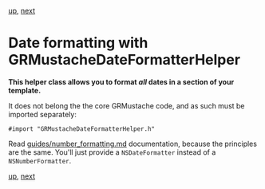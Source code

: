 [up](../README.md), [next](flavors.md)

Date formatting with GRMustacheDateFormatterHelper
==================================================

**This helper class allows you to format *all* dates in a section of your template.**

It does not belong the the core GRMustache code, and as such must be imported separately:

    #import "GRMustacheDateFormatterHelper.h"

Read [guides/number_formatting.md](number_formatting.md) documentation, because the principles are the same. You'll just provide a `NSDateFormatter` instead of a `NSNumberFormatter`.

[up](../README.md), [next](flavors.md)
